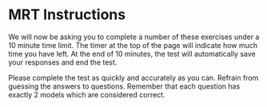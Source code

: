 # MRT Instructions

We will now be asking you to complete a number of these exercises under a 10 minute time limit. The timer at the top of the page will indicate how much time you have left. At the end of 10 minutes, the test will automatically save your responses and end the test. 

Please complete the test as quickly and accurately as you can. Refrain from guessing the answers to questions. Remember that each question has exactly 2 models which are considered correct.
